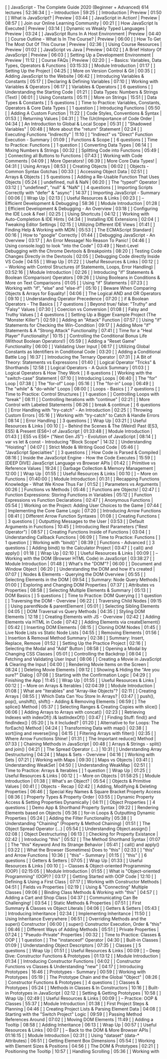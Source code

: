 [ ] JavaScript - The Complete Guide 2020 (Beginner + Advanced) 614 lectures | 52:36:34
  [ ] – Introduction | 59:25
  [ ] Introduction | Preview | 01:50
    [ ] What is JavaScript? | Preview | 03:44
    [ ] JavaScript in Action! | Preview | 08:57
    [ ] Join our Online Learning Community | 00:21
    [ ] How JavaScript Is Executed | Preview | 03:14
    [ ] Dynamic vs Weakly Typed Languages | Preview | 03:24
    [ ] JavaScript Runs In A Host Environment | Preview | 04:40
    [ ] Course Outline - What Is In The Course? | Preview | 06:00
    [ ] How To Get The Most Out Of This Course | Preview | 02:36
    [ ] Using Course Resources | Preview | 01:02
    [ ] JavaScript vs Java | Preview | 04:02
    [ ] A Brief History Of JavaScript | Preview | 06:03
    [ ] Setting Up a Development Environment | Preview | 11:12
    [ ] Course FAQs | Preview | 02:20
  [ ] – Basics: Variables, Data Types, Operators & Functions | 03:15:33
    [ ] Module Introduction | 01:17
    [ ] Setting Up the Project | 04:25
    [ ] More on Version Control & Git | 00:35
    [ ] Adding JavaScript to the Website | 06:42
    [ ] Introducing Variables & Constants | 05:17
    [ ] Declaring & Defining Variables | 07:10
    [ ] Working with Variables & Operators | 06:17
    [ ] Variables & Operators 
    [ ] 6 questions
    [ ] Understanding the Starting Code | 01:21
    [ ] Data Types: Numbers & Strings (Text) | 06:01
    [ ] Using Constants | 05:11
    [ ] More on Strings | 15:51
    [ ] Data Types & Constants 
    [ ] 5 questions
    [ ] Time to Practice: Variables, Constants, Operators & Core Data Types 
    [ ] 1 question
    [ ] Introducing Functions | 05:50
    [ ] Adding A Custom Function | 11:22
    [ ] Code Styles, Conventions & Syntax | 01:53
    [ ] Returning Values | 04:31
    [ ] The (Un)Importance of Code Order | 04:34
    [ ] An Introduction to Global & Local Scope | 05:31
    [ ] "Shadowed Variables" | 00:48
    [ ] More about the "return" Statement | 02:24
    [ ] Executing Functions "Indirectly" | 11:10
    [ ] "Indirect" vs "Direct" Function Execution - Summary | 01:09
    [ ] Functions & Scope 
    [ ] 6 questions
    [ ] Time to Practice: Functions 
    [ ] 1 question
    [ ] Converting Data Types | 06:14
    [ ] Mixing Numbers & Strings | 00:32
    [ ] Splitting Code into Functions | 05:49
    [ ] Connecting all Buttons to Functions | 07:43
    [ ] Working with Code Comments | 04:09
    [ ] More Operators! | 06:39
    [ ] More Core Data Types! | 04:31
    [ ] Using Arrays | 08:53
    [ ] Creating Objects | 06:02
    [ ] Objects - Common Syntax Gotchas | 00:33
    [ ] Accessing Object Data | 02:51
    [ ] Arrays & Objects 
    [ ] 5 questions
    [ ] Adding a Re-Usable Function That Uses Objects | 05:24
    [ ] undefined, null & NaN | 06:20
    [ ] The "typeof" Operator | 03:12
    [ ] "undefined", "null" & "NaN" 
    [ ] 4 questions
    [ ] Importing Scripts Correctly with "defer" & "async" | 14:37
    [ ] Importing JavaScript - Summary | 00:06
    [ ] Wrap Up | 02:13
    [ ] Useful Resources & Links | 00:23
  [ ] – Efficient Development & Debugging | 58:36
    [ ] Module Introduction | 01:28
    [ ] Efficient Development & Debugging - An Overview | 03:18
    [ ] Configuring the IDE Look & Feel | 02:25
    [ ] Using Shortcuts | 04:12
    [ ] Working with Auto-Completion & IDE Hints | 04:34
    [ ] Installing IDE Extensions | 02:04
    [ ] Tweaking Editor Settings | 02:15
    [ ] Utilizing Different IDE Views | 01:41
    [ ] Finding Help & Working with MDN | 05:53
    [ ] The ECMAScript Standard | 00:16
    [ ] How to "google" Correctly | 01:44
    [ ] Debugging JavaScript - An Overview | 03:17
    [ ] An Error Message! No Reason To Panic! | 04:46
    [ ] Using console.log() to look "into the Code" | 03:49
    [ ] Next-Level Debugging with the Chrome Devtools & Breakpoints | 08:20
    [ ] Testing Code Changes Directly in the Devtools | 02:05
    [ ] Debugging Code directly Inside VS Code | 04:55
    [ ] Wrap Up | 01:22
    [ ] Useful Resources & Links | 00:12
  [ ] – Working with Control Structures (if Statements, Loops, Error Handling) | 03:52:16
    [ ] Module Introduction | 02:26
    [ ] Introducing "if" Statements & Boolean (Comparison) Operators | 09:26
    [ ] Using Booleans in Conditions & More on Text Comparisons | 01:05
    [ ] Using "if" Statements | 07:23
    [ ] Working with "if", "else" and "else-if" | 05:10
    [ ] Beware When Comparing Objects & Arrays for Equality! | 04:06
    [ ] The Logical AND and OR Operators | 09:10
    [ ] Understanding Operator Precedence | 07:20
    [ ] if & Boolean Operators - The Basics 
    [ ] 7 questions
    [ ] Beyond true/ false: "Truthy" and "Falsy" Values | 07:30
    [ ] Coercion vs Conversion | 01:08
    [ ] Falsy and Truthy Values 
    [ ] 4 questions
    [ ] Setting Up a Bigger Example Project (The "Monster Killer") | 02:59
    [ ] Adding an "Attack" Function | 07:57
    [ ] Using "if" Statements for Checking the Win-Condition | 09:17
    [ ] Adding More "if" Statements & A "Strong Attack" Functionality | 07:41
    [ ] Time for a "Heal Player" Functionality! | 10:15
    [ ] Controlling the Conditional Bonus Life (Without Boolean Operators!) | 05:59
    [ ] Adding a "Reset Game" Functionality | 06:00
    [ ] Validating User Input | 06:17
    [ ] Utilizing Global Constants as Identifiers in Conditional Code | 03:20
    [ ] Adding a Conditional Battle Log | 16:37
    [ ] Introducing the Ternary Operator | 07:31
    [ ] A Bit of Theory: Statements vs Expressions | 01:40
    [ ] Logical Operator "Tricks" & Shorthands | 12:58
    [ ] Logical Operators - A Quick Summary | 01:03
    [ ] Logical Operators & How They Work 
    [ ] 8 questions
    [ ] Working with the "switch-case" Statement | 07:10
    [ ] Introducing Loops | 06:40
    [ ] The "for" Loop | 07:38
    [ ] The "for-of" Loop | 05:16
    [ ] The "for-in" Loop | 06:49
    [ ] The "while" & "do-while" Loops | 08:00
    [ ] Loops - Basics 
    [ ] 7 questions
    [ ] Time to Practice: Control Structures 
    [ ] 1 question
    [ ] Controlling Loops with "break" | 08:11
    [ ] Controlling Iterations with "continue" | 02:21
    [ ] More Control with Labeled Statements | 06:26
    [ ] break & continue 
    [ ] 6 questions
    [ ] Error Handling with "try-catch" - An Introduction | 02:25
    [ ] Throwing Custom Errors | 05:16
    [ ] Working with "try-catch" to Catch & Handle Errors | 08:14
    [ ] Error Handling 
    [ ] 3 questions
    [ ] Wrap Up | 03:21
    [ ] Useful Resources & Links | 00:10
  [ ] – Behind the Scenes & The (Weird) Past (ES3, ES5) & Present (ES6+) of JavaScript | 01:33:48
    [ ] Module Introduction | 01:43
    [ ] ES5 vs ES6+ ("Next Gen JS") - Evolution of JavaScript | 08:14
    [ ] var vs let & const - Introducing "Block Scope" | 14:32
    [ ] Understanding "Hoisting" | 04:07
    [ ] Strict Mode & Writing Good Code | 05:46
    [ ] "JavaScript Specialties" 
    [ ] 3 questions
    [ ] How Code is Parsed & Compiled | 08:16
    [ ] Inside the JavaScript Engine - How the Code Executes | 15:59
    [ ] [DEEP DIVE] JavaScript Language vs Browser APIs | 01:42
    [ ] Primitive vs Reference Values | 19:24
    [ ] Garbage Collection & Memory Management | 12:00
    [ ] Wrap Up | 01:55
    [ ] Useful Resources & Links | 00:10
  [ ] – More on Functions | 01:40:00
    [ ] Module Introduction | 01:31
    [ ] Recapping Functions Knowledge - What We Know Thus Far | 01:52
    [ ] Parameters vs Arguments | 00:26
    [ ] Functions vs Methods | 05:46
    [ ] Functions are Objects! | 02:47
    [ ] Function Expressions: Storing Functions in Variables | 05:12
    [ ] Function Expressions vs Function Declarations | 02:47
    [ ] Anonymous Functions | 05:54
    [ ] Working on the Project: Adding User Choices to the Game | 07:44
    [ ] Implementing the Core Game Logic | 07:20
    [ ] Introducing Arrow Functions | 08:41
    [ ] Different Arrow Function Syntaxes | 01:08
    [ ] Creating Functions 
    [ ] 3 questions
    [ ] Outputting Messages to the User | 03:53
    [ ] Default Arguments in Functions | 10:45
    [ ] Introducing Rest Parameters ("Rest Operator") | 08:57
    [ ] Creating Functions Inside of Functions | 03:04
    [ ] Understanding Callback Functions | 06:09
    [ ] Time to Practice: Functions 
    [ ] 1 question
    [ ] Working with "bind()" | 08:39
    [ ] Functions - Advanced 
    [ ] 3 questions
    [ ] Adding bind() to the Calculator Project | 03:47
    [ ] call() and apply() | 01:18
    [ ] Wrap Up | 02:10
    [ ] Useful Resources & Links | 00:09
  [ ] – Working with the DOM (Browser HTML Code) in JavaScript | 03:38:27
    [ ] Module Introduction | 01:48
    [ ] What's the "DOM"? | 06:00
    [ ] Document and Window Object | 06:20
    [ ] Understanding the DOM and how it's created | 07:07
    [ ] Nodes & Elements - Querying the DOM Overview | 05:55
    [ ] Selecting Elements in the DOM | 09:54
    [ ] Summary: Node Query Methods | 01:00
    [ ] Exploring and Changing DOM Properties | 07:37
    [ ] Attributes vs Properties | 08:58
    [ ] Selecting Multiple Elements & Summary | 05:13
    [ ] DOM Basics 
    [ ] 5 questions
    [ ] Time to Practice: DOM Querying 
    [ ] 1 question
    [ ] Traversing the DOM - Overview | 06:22
    [ ] Traversing Child Nodes | 09:15
    [ ] Using parentNode & parentElement | 05:01
    [ ] Selecting Sibling Elements | 04:05
    [ ] DOM Traversal vs Query Methods | 04:35
    [ ] Styling DOM Elements | 12:18
    [ ] Creating Elements with JS - Overview | 02:42
    [ ] Adding Elements via HTML in Code | 07:42
    [ ] Adding Elements via createElement() | 05:42
    [ ] Inserting DOM Elements | 08:15
    [ ] Cloning DOM Nodes | 01:45
    [ ] Live Node Lists vs Static Node Lists | 04:55
    [ ] Removing Elements | 01:56
    [ ] Insertion & Removal Method Summary | 02:38
    [ ] Summary: Insert, Replace, Remove | 01:52
    [ ] Setting Up the Practice Project | 02:16
    [ ] Selecting the Modal and "Add" Button | 08:58
    [ ] Opening a Modal by Changing CSS Classes | 05:01
    [ ] Controlling the Backdrop | 08:04
    [ ] Fetching and Validating User Input | 08:06
    [ ] Creating a Movie in JavaScript & Clearing the Input | 04:00
    [ ] Rendering Movie Items on the Screen | 08:24
    [ ] Deleting Movie Elements | 09:12
    [ ] Showing & Hiding the "Are you sure?" Dialog | 07:08
    [ ] Starting with the Confirmation Logic | 04:29
    [ ] Finishing the App | 11:45
    [ ] Wrap Up | 01:55
    [ ] Useful Resources & Links | 00:12
  [ ] – More on Arrays & Iterables | 02:04:39
    [ ] Module Introduction | 01:08
    [ ] What are "Iterables" and "Array-like Objects"? | 02:11
    [ ] Creating Arrays | 08:55
    [ ] Which Data Can You Store In Arrays? | 03:47
    [ ] push(), pop(), unshift(), shift() - Adding & Removing Elements | 06:59
    [ ] The splice() Method | 05:37
    [ ] Selecting Ranges & Creating Copies with slice() | 06:06
    [ ] Adding Arrays to Arrays with concat() | 02:23
    [ ] Retrieving Indexes with indexOf() /& lastIndexOf() | 03:47
    [ ] Finding Stuff: find() and findIndex() | 05:20
    [ ] Is it Included? | 01:20
    [ ] Alternative to for Loops: The forEach() Method | 04:24
    [ ] Transforming Data with map() | 02:38
    [ ] sort()ing and reverse()ing | 04:15
    [ ] Filtering Arrays with filter() | 02:35
    [ ] Where Arrow Functions Shine! | 01:31
    [ ] The Important reduce() Method | 07:33
    [ ] Chaining Methods in JavaScript | 00:48
    [ ] Arrays & Strings - split() and join() | 04:21
    [ ] The Spread Operator (...) | 10:31
    [ ] Understanding Array Destructuring | 04:24
    [ ] Maps & Sets - Overview | 04:16
    [ ] Working with Sets | 07:21
    [ ] Working with Maps | 09:30
    [ ] Maps vs Objects | 03:41
    [ ] Understanding WeakSet | 04:50
    [ ] Understanding WeakMap | 02:51
    [ ] Time to Practice: Arrays & Iterables 
    [ ] 1 question
    [ ] Wrap Up | 01:25
    [ ] Useful Resources & Links | 00:12
  [ ] – More on Objects | 01:58:25
    [ ] Module Introduction | 01:38
    [ ] What's an Object? | 05:54
    [ ] Objects & Primitive Values | 00:41
    [ ] Objects - Recap | 02:42
    [ ] Adding, Modifying & Deleting Properties | 06:46
    [ ] Special Key Names & Square Bracket Property Access | 08:36
    [ ] Property Types & Property Order | 03:55
    [ ] Dynamic Property Access & Setting Properties Dynamically | 04:11
    [ ] Object Properties 
    [ ] 4 questions
    [ ] Demo App & Shorthand Property Syntax | 09:22
    [ ] Rendering Elements based on Objects | 05:36
    [ ] for-in Loops & Outputting Dynamic Properties | 05:24
    [ ] Adding the Filter Functionality | 05:38
    [ ] Understanding "Chaining" (Property & Method Chaining) | 01:51
    [ ] The Object Spread Operator (...) | 05:54
    [ ] Understanding Object.assign() | 02:08
    [ ] Object Destructuring | 06:13
    [ ] Checking for Property Existance | 02:42
    [ ] Introducing "this" | 05:52
    [ ] The Method Shorthand Syntax | 01:07
    [ ] The "this" Keyword And Its Strange Behavior | 05:41
    [ ] call() and apply() | 03:22
    [ ] What the Browser (Sometimes) Does to "this" | 02:33
    [ ] "this" and Arrow Functions | 10:36
    [ ] "this" - Summary | 01:15
    [ ] "this" 
    [ ] 6 questions
    [ ] Getters & Setters | 07:05
    [ ] Wrap Up | 01:33
    [ ] Useful Resources & Links | 00:10
  [ ] – Classes & Object-oriented Programming (OOP) | 02:15:05
    [ ] Module Introduction | 01:55
    [ ] What is "Object-oriented Programming" (OOP)? | 03:17
    [ ] Getting Started with OOP Code | 12:10
    [ ] Defining & Using a First Class | 07:17
    [ ] Working with Constructor Methods | 04:51
    [ ] Fields vs Properties | 02:19
    [ ] Using & "Connecting" Multiple Classes | 09:06
    [ ] Binding Class Methods & Working with "this" | 04:57
    [ ] Adding a Cart and Shop Class | 04:37
    [ ] Communicating Can Be Challenging! | 03:54
    [ ] Static Methods & Properties | 07:51
    [ ] First Summary & Classes vs Object Literals | 04:06
    [ ] Getters & Setters | 05:43
    [ ] Introducing Inheritance | 02:34
    [ ] Implementing Inheritance | 11:50
    [ ] Using Inheritance Everywhere | 06:51
    [ ] Overriding Methods and the super() Constructor | 06:00
    [ ] super() Constructor Execution, Order & "this" | 06:46
    [ ] Different Ways of Adding Methods | 05:51
    [ ] Private Properties | 07:24
    [ ] "Pseudo-Private" Properties | 00:32
    [ ] Time to Practice: Classes & OOP 
    [ ] 1 question
    [ ] The "instanceof" Operator | 04:30
    [ ] Built-in Classes | 01:09
    [ ] Understanding Object Descriptors | 07:35
    [ ] Classes 
    [ ] 5 questions
    [ ] Wrap Up | 01:51
    [ ] Useful Resources & Links | 00:09
  [ ] – Deep Dive: Constructor Functions & Prototypes | 01:13:12
    [ ] Module Introduction | 01:34
    [ ] Introducing Constructor Functions | 04:02
    [ ] Constructor Functions vs Classes & Understanding "new" | 04:17
    [ ] Introducing Prototypes | 16:46
    [ ] Prototypes - Summary | 00:59
    [ ] Working with Prototypes | 05:19
    [ ] The Prototype Chain and the Global "Object" | 08:26
    [ ] Constructor Functions & Prototypes 
    [ ] 4 questions
    [ ] Classes & Prototypes | 05:24
    [ ] Methods in Classes & In Constructors | 10:16
    [ ] Built-in Prototypes in JavaScript | 02:12
    [ ] Setting & Getting Prototypes | 10:58
    [ ] Wrap Up | 02:49
    [ ] Useful Resources & Links | 00:09
  [ ] – Practice: OOP & Classes | 55:37
    [ ] Module Introduction | 01:38
    [ ] First Project Steps & Planning | 04:46
    [ ] Creating Project Lists & Parsing Element Data | 04:08
    [ ] Starting with the "Switch Project" Logic | 09:59
    [ ] Passing Method References Around | 07:02
    [ ] Moving DOM Elements | 11:49
    [ ] Adding a Tooltip | 08:58
    [ ] Adding Inheritance | 06:13
    [ ] Wrap Up | 00:57
    [ ] Useful Resources & Links | 00:07
  [ ] – Back to the DOM & More Browser APIs | 01:16:15
    [ ] Module Introduction | 02:31
    [ ] Using "dataset" (data-* Attributes) | 06:51
    [ ] Getting Element Box Dimensions | 05:54
    [ ] Working with Element Sizes & Positions | 04:56
    [ ] The DOM & Prototypes | 02:21
    [ ] Positioning the Tooltip | 10:57
    [ ] Handling Scrolling | 05:36
    [ ] Working with <template> Tags | 05:14
    [ ] Loading Scripts Dynamically | 07:35
    [ ] Setting Timers & Intervals | 07:37
    [ ] The "location" and "history" Objects | 04:20
    [ ] The "navigator" Object | 04:50
    [ ] Working with Dates | 03:17
    [ ] The "Error" Object & Constructor Function | 03:21
    [ ] Wrap Up | 00:43
    [ ] Useful Resources & Links | 00:12
  [ ] – Working with Events | 01:34:44
    [ ] Module Introduction | 01:31
    [ ] Introduction to Events in JavaScript | 06:18
    [ ] Different Ways of Listening to Events | 06:59
    [ ] Removing Event Listeners | 05:14
    [ ] The "event" Object | 05:43
    [ ] Supported Event Types | 08:00
    [ ] Example: Basic Infinite Scrolling | 01:02
    [ ] Working with "preventDefault()" | 05:15
    [ ] Understanding "Capturing" & "Bubbling" Phases | 02:03
    [ ] Event Propagation & "stopPropagation()" | 07:39
    [ ] Using Event Delegation | 08:33
    [ ] Triggering DOM Elements Programmatically | 03:40
    [ ] Event Handler Functions & "this" | 02:28
    [ ] Events 
    [ ] 4 questions
    [ ] Drag & Drop - Theory | 04:59
    [ ] Configuring Draggable Elements | 06:23
    [ ] Marking the "Drop Area" | 08:52
    [ ] Dropping & Moving Data + Elements | 06:58
    [ ] Firefox Adjustments | 01:40
    [ ] Wrap Up | 01:15
    [ ] Useful Resources & Links | 00:11
  [ ] – Advanced Function Concepts | 49:54
    [ ] Module Introduction | 00:57
    [ ] Pure Functions & Side-Effects | 06:13
    [ ] Impure vs Pure Functions | 02:00
    [ ] Factory Functions | 05:41
    [ ] Closures | 07:45
    [ ] Closures in Practice | 07:01
    [ ] Closures & Memory Management | 01:23
    [ ] Optional: IIFEs | 00:57
    [ ] Introducing "Recursion" | 07:32
    [ ] Advanced Recursion | 09:01
    [ ] Advanced Functions 
    [ ] 4 questions
    [ ] Wrap Up | 01:14
    [ ] Useful Resources & Links | 00:10
  [ ] – More on Numbers & Strings | 57:15
    [ ] Module Introduction | 00:53
    [ ] How Numbers Work & Behave in JavaScript | 07:46
    [ ] Floating Point (Im)Precision | 11:04
    [ ] The BigInt Type | 03:36
    [ ] The Global "Number" and "Math" Objects | 02:47
    [ ] Example: Generate Random Number Between Min/ Max | 05:33
    [ ] Exploring String Methods | 01:43
    [ ] Tagged Templates | 10:28
    [ ] Introducing Regular Expressions ("RegEx") | 04:30
    [ ] More on Regular Expressions | 07:25
    [ ] Wrap Up | 01:20
    [ ] Useful Resources & Links | 00:10
  [ ] – Async JavaScript: Promises & Callbacks | 01:17:16
    [ ] Module Introduction | 01:12
    [ ] Understanding Synchronous Code Execution ("Sync Code") | 02:51
    [ ] Understanding Asynchronous Code Execution ("Async Code") | 05:44
    [ ] Blocking Code & The "Event Loop" | 10:30
    [ ] Sync + Async Code - The Execution Order | 04:03
    [ ] Multiple Callbacks & setTimeout(0) | 03:20
    [ ] Asynchronous Code
    [ ] 3 questions
    [ ] Getting Started with Promises | 08:25
    [ ] Chaining Multiple Promises | 05:53
    [ ] Promise Error Handling | 07:46
    [ ] Promise States & "finally" | 00:41
    [ ] Async/ await | 09:11
    [ ] Async/ await & Error Handling | 03:07
    [ ] Async/ await vs "Raw Promises" | 04:56
    [ ] Promise.all(), Promise.race() etc. | 07:59
    [ ] Promises & async/ await
    [ ] 5 questions
    [ ] Wrap Up | 01:27
    [ ] Useful Resources & Links | 00:10
  [ ] – Working with Http Requests | 01:21:55
    [ ] Module Introduction | 01:07
    [ ] What & Why | 05:03
    [ ] How The Web Works | 00:13
    [ ] More Background about Http | 05:24
    [ ] Getting Started with Http | 03:35
    [ ] Sending a GET Request | 03:46
    [ ] JSON Data & Parsing Data | 09:14
    [ ] JSON Data Deep Dive | 01:16
    [ ] Promisifying Http Requests (with XMLHttpRequest) | 03:49
    [ ] Sending Data with a POST Request | 04:55
    [ ] Triggering Requests via the UI | 03:13
    [ ] The "Fetch" Button Always Appends | 00:11
    [ ] Sending a DELETE Request | 04:56
    [ ] Handling Errors | 05:03
    [ ] Using the fetch() API | 07:10
    [ ] POSTing Data with the fetch() API | 02:38
    [ ] Adding Request Headers | 03:01
    [ ] fetch() & Error Handling | 07:11
    [ ] XMLHttpRequest vs fetch() | 01:42
    [ ] Working with FormData | 06:58
    [ ] Wrap Up | 01:17
    [ ] Useful Resources & Links | 00:11
  [ ] – Working with JavaScript Libraries | 35:45
    [ ] Module Introduction | 00:59
    [ ] What & Why | 02:55
    [ ] Adding Libraries (Example: lodash) | 09:10
    [ ] Example: jQuery | 02:30
    [ ] Discovering Libraries | 03:25
    [ ] Axios Library & Http Requests | 10:46
    [ ] Third-Party Library Considerations | 04:54
    [ ] Wrap Up | 00:59
    [ ] Useful Resources & Links | 00:07
  [ ] – Modular JavaScript (Working with Modules) | 50:59
    [ ] Module Introduction | 00:56
    [ ] Splitting Code in a Sub-optimal Way | 07:12
    [ ] A First Step Towards JavaScript Modules | 03:25
    [ ] We Need a Development Server! | 05:58
    [ ] First import / export Work | 03:41
    [ ] Switching All Files To Use Modules | 04:26
    [ ] More Named Export Syntax Variations | 06:12
    [ ] Working With Default Exports | 03:35
    [ ] Dynamic Imports & Code Splitting | 05:24
    [ ] When Does Module Code Execute? | 02:06
    [ ] Module Scope & globalThis | 06:18
    [ ] Modules
    [ ] 4 questions
    [ ] Wrap Up | 01:37
    [ ] Useful Resources & Links | 00:09
  [ ] – JavaScript Tooling & Workflows | 01:13:19
    [ ] Module Introduction | 03:23
    [ ] Project Limitations & Why We Need Tools | 08:11
    [ ] Workflow Overview | 02:42
    [ ] Setting Up a npm Project | 03:45
    [ ] Working with npm Packages | 03:39
    [ ] Linting with ESLint | 08:38
    [ ] Configuring ESLint | 00:27
    [ ] Bundling with Webpack | 15:13
    [ ] Bonus: Multiple Entry Points | 00:47
    [ ] Development Mode & Fixing "Lazy Loading" | 04:00
    [ ] Using webpack-dev-server | 03:14
    [ ] Generating Sourcemaps | 03:05
    [ ] Building For Production | 03:45
    [ ] Final Optimizations | 06:35
    [ ] Using Third Party Packages with npm & Webpack | 04:06
    [ ] Wrap Up | 01:39
    [ ] Useful Resources & Links | 00:10
  [ ] – Utilizing Browser Storage | 47:25
    [ ] Module Introduction | 01:05
    [ ] Browser Storage Options | 07:21
    [ ] localStorage & sessionStorage | 10:43
    [ ] Getting Started with Cookies | 06:06
    [ ] Working with Cookies | 08:10
    [ ] Getting Started with IndexedDB | 08:55
    [ ] Working with IndexedDB | 04:06
    [ ] Wrap Up | 00:48
    [ ] Useful Resources & Links | 00:11
  [ ] – JavaScript & Browser Support | 01:02:13
    [ ] Module Introduction | 01:29
    [ ] What Is "Browser Support" About? | 07:36
    [ ] Determining Browser Support For A JavaScript Feature | 08:20
    [ ] Determining Required Support | 03:29
    [ ] Solution: Feature Detection + Fallback Code | 09:55
    [ ] Solution: Using Polyfills | 03:18
    [ ] Solution: Transpiling Code | 12:02
    [ ] Improvement: Automatically Detect + Add Polyfills | 11:02
    [ ] What about Support Outside of Browsers? | 00:58
    [ ] Browser Support Outside of JavaScript Files | 02:36
    [ ] Wrap Up | 01:18
    [ ] Useful Resources & Links | 00:10
  [ ] – Time to Practice: Share My Place App | 01:14:30
    [ ] Module Introduction | 00:53
    [ ] Setting Up the Project | 03:05
    [ ] Getting DOM Access | 04:33
    [ ] Getting the User Location | 06:27
    [ ] Adding Feedback (Showing a Modal) | 11:16
    [ ] Hiding the Modal | 02:38
    [ ] Rendering a Map with Google Maps | 14:16
    [ ] Continuing without a Credit Card | 00:50
    [ ] Finding an Address & Getting the Coordinates | 08:22
    [ ] Converting User Input to Coordinates | 03:35
    [ ] Creating a "Share Place" Link | 08:30
    [ ] Copying the Link to the Clipboard | 03:36
    [ ] Rendering the "Shared Place" Screen | 06:22
    [ ] Useful Resources & Links | 00:07
  [ ] – Working with JavaScript Frameworks | 30:50
    [ ] Module Introduction | 01:06
    [ ] What and Why? | 07:35
    [ ] The Idea Behind React.js | 02:46
    [ ] Analysing a React Project | 17:38
    [ ] Wrap Up | 01:35
    [ ] Useful Resources & Links | 00:10
  [ ] – Meta-Programming: Symbols, Iterators, Generators, Reflect API & Proxy API | 56:33
    [ ] Module Introduction | 01:51
    [ ] Understanding Symbols | 08:27
    [ ] Well-known Symbols | 05:15
    [ ] Understanding Iterators | 05:32
    [ ] Generators & Iterable Objects | 11:02
    [ ] Generators Summary & Built-in Iterables Examples | 03:22
    [ ] The Reflect API | 07:10
    [ ] The Proxy API and a First "Trap" | 09:04
    [ ] Working with Proxy Traps | 02:57
    [ ] Wrap Up | 01:37
    [ ] Useful Resources & Links | 00:16
  [ ] – Node.js: An Introduction | 01:44:29
    [ ] Module Introduction | 01:42
    [ ] JavaScript is a Hosted Language | 02:21
    [ ] Installation & Basics | 06:16
    [ ] Understanding Modules & File Access | 04:39
    [ ] Working with Incoming Http Requests | 05:46
    [ ] Sending Responses (HTML Data) | 04:01
    [ ] Parsing Incoming Data | 10:53
    [ ] Introducing & Installing Express.js | 02:48
    [ ] Express.js: The Basics | 06:34
    [ ] Extracting Data | 04:23
    [ ] Rendering Server-side HTML with Templates & EJS | 06:52
    [ ] Enhancing Our Project | 03:44
    [ ] Adding Basic REST Routes | 12:09
    [ ] Understanding CORS (Cross Origin Resource Sharing) | 05:13
    [ ] Sending the Location ID to the Frontend | 02:16
    [ ] Adding the GET Location Route | 07:16
    [ ] Introducing MongoDB (Database) | 14:44
    [ ] NodeJS Error Handling | 00:52
    [ ] Wrap Up | 01:50
    [ ] Useful Resources & Links | 00:10
  [ ] – Security | 37:04
    [ ] Module Introduction | 01:35
    [ ] Security Hole Overview & Exposing Data in your Code | 06:45
    [ ] Cross-Site Scripting Attacks (XSS) | 14:39
    [ ] Third-Party Libraries & XSS | 05:17
    [ ] XSS & Exposing Confidential Details
    [ ] 3 questions
    [ ] CSRF Attacks (Cross Site Request Forgery) | 04:16
    [ ] CORS (Cross Origin Resource Sharing) | 02:53
    [ ] Wrap Up | 01:30
    [ ] Useful Resources & Links | 00:09
  [ ] – Deploying JavaScript Code | 32:09
    [ ] Module Introduction | 01:11
    [ ] Deployment Steps | 07:29
    [ ] Different Types of Websites | 00:32
    [ ] Example: Static Host Deployment (no Server-side Code) | 09:43
    [ ] Injecting Script Imports Into HTML Automatically | 00:18
    [ ] Example: Dynamic Page Deployment (with Server-side Code) | 12:45
    [ ] Useful Resources & Links | 00:10
  [ ] – Performance & Optimizations | 01:37:45
    [ ] Module Introduction | 01:49
    [ ] What is "Performance Optimization" About? | 06:16
    [ ] Optimization Potentials | 06:48
    [ ] Measuring Performance | 03:42
    [ ] Diving Into The Browser Devtools (for Performance Measuring) | 15:30
    [ ] Further Resources | 02:13
    [ ] Preparing The Testing Setup | 04:03
    [ ] Optimizing Startup Time & Code Usage / Coverage | 11:51
    [ ] Updating The DOM Correctly | 09:53
    [ ] Updating Lists Correctly | 08:11
    [ ] Optimizing The Small Things | 03:58
    [ ] Micro-Optimizations (Think Twice!) | 08:49
    [ ] Finding & Fixing Memory Leaks | 09:43
    [ ] Server-side Performance Optimizations | 01:22
    [ ] Wrap Up | 03:26
    [ ] Useful Resources & Links | 00:11
  [ ] – Introduction to Testing | 58:04
    [ ] Module Introduction | 00:49
    [ ] What Is Testing? Why Does It Matter? | 07:09
    [ ] Testing Setup | 04:10
    [ ] Writing & Running Unit Tests | 11:15
    [ ] Writing & Running Integration Tests | 06:03
    [ ] Writing & Running e2e Tests | 10:16
    [ ] Dealing with Async Code | 10:20
    [ ] Working with Mocks | 07:51
    [ ] Useful Resources & Links | 00:11
  [ ] – Bonus: Programming Paradigms (Procedural vs Object Oriented vs Functional) | 43:27
    [ ] Module Introduction | 00:48
    [ ] What are Programming Paradigms? | 03:01
    [ ] Procedural Programming in Practice | 08:53
    [ ] Object Oriented Programming in Practice | 13:20
    [ ] Functional Programming in Practice | 13:52
    [ ] Wrap Up | 03:26
    [ ] Useful Resources & Links | 00:07
  [ ] – Bonus: Data Structures & Algorithms Introduction | 01:10:52
    [ ] Module Introduction | 02:02
    [ ] What are "Data Structures" & "Algorithms"? | 04:22
    [ ] A First Example | 10:22
    [ ] Solving the Same Problem Differently | 07:26
    [ ] Performance & The "Big O" Notation | 11:44
    [ ] More Time Complexities & Comparing Algorithms | 03:36
    [ ] More on Big O | 05:23
    [ ] More Examples | 10:15
    [ ] Diving into Data Structures & Time Complexities | 12:07
    [ ] Where to Learn More & Wrap Up | 03:22
    [ ] Useful Resources & Links | 00:13
  [ ] – Bonus: TypeScript Introduction | 01:14:46
    [ ] Module Introduction | 01:11
    [ ] What is TypeScript and Why would you use it? | 04:58
    [ ] Working with Types | 10:05
    [ ] Core Types & Diving Deeper | 17:26
    [ ] Object Types, Array Types & Function Types | 09:22
    [ ] Advanced Types (Literal Types, Union Types, Enums) | 09:20
    [ ] Classes & Interfaces | 12:02
    [ ] Generic Types | 05:02
    [ ] Configuring the TypeScript Compiler | 05:11
    [ ] Useful Resources & Links | 00:09
  [ ] – Bonus: Web Components | 03:22:31
    [ ] Module Introduction | 02:01
    [ ] Web Components in Action | 06:30
    [ ] What are Web Components? | 03:22
    [ ] Why Web Components? | 02:44
    [ ] Getting Started! | 04:56
    [ ] Web Component Browser Support | 02:44
    [ ] Our Development Setup | 03:53
    [ ] A First Custom Element | 08:17
    [ ] Interacting with the Surrounding DOM | 05:04
    [ ] Understanding the Custom Element Lifecycle | 02:51
    [ ] Using "connectedCallback" for DOM Access | 02:05
    [ ] Listening to Events Inside the Component | 09:12
    [ ] Using Attributes on Custom Elements | 04:45
    [ ] Styling our Elements | 04:08
    [ ] Working with the "Shadow DOM" | 05:00
    [ ] Adding an HTML Template | 05:40
    [ ] Using Slots | 01:50
    [ ] Defining the Template in JavaScript | 03:21
    [ ] Using Style Tags in the Shadow DOM | 02:40
    [ ] Extending Built-in Elements | 07:33
    [ ] Time to Practice - The Basics 
    [ ] 1 question
    [ ] The Next Steps | 00:49
    [ ] Understanding Shadow DOM Projection | 02:26
    [ ] Styling "slot" Content Outside of the Shadow DOM | 03:44
    [ ] Styling "slot" Content Inside of the Shadow DOM | 03:10
    [ ] Styling the Host Component | 04:42
    [ ] Conditional Host Styling | 02:49
    [ ] Styling with the Host Content in Mind | 02:27
    [ ] Smart Dynamic Styling with CSS Variables | 06:20
    [ ] Cleaning Up the Overall Styling | 03:22
    [ ] Observing Attribute Changes | 06:17
    [ ] Adjusting the Component Behavior Upon Attribute Changes | 02:34
    [ ] Using "disconnectedCallback" | 06:10
    [ ] Adding a render() Method | 06:13
    [ ] Final Adjustment | 00:12
    [ ] The Next Steps | 00:52
    [ ] Creating the Basic Modal Component | 06:33
    [ ] Adding the Modal Container | 02:29
    [ ] Styling the Modal Elements | 05:35
    [ ] Adding Some General App Logic | 03:49
    [ ] Opening the Modal via CSS | 05:23
    [ ] Public Methods & Properties | 06:37
    [ ] Understanding Named Slots | 05:45
    [ ] Listening to Slot Content Changes | 05:10
    [ ] Closing the Modal | 06:57
    [ ] Dispatching Custom Events | 03:40
    [ ] Configuring Custom Events | 04:52
    [ ] Finishing it up! | 04:51
    [ ] Useful Resources & Links | 00:07
  [ ] – Roundup & Next Steps | 06:54
    [ ] Congratulations! | 06:09
    [ ] Bonus! (Next Steps Overview / Other Topics) | 00:45
